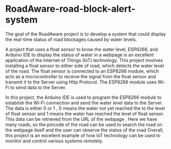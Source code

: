 # RoadAware-road-block-alert-system
The goal of the RoadAware  project is to develop a system that could display the real-time status of road blockages caused by water levels.
   
   A project that uses a float sensor to know the water level, ESP8266, and Arduino IDE to display the status of water in a webpage is an excellent application of the Internet of Things (IoT) technology. This project involves installing a float sensor to either side of road, which detects the water level of  the road. The float sensor is connected to an ESP8266 module, which acts as a microcontroller to receive the signal from the float sensor and transmit it to the Server using Http Protocol. The ESP8266 module uses Wi-Fi to send data to the Server.

In this project, the Arduino IDE is used to program the ESP8266 module to establish the Wi-Fi connection and send the water level data to the Server. The data is either 0 or 1 , 0 means the water not yet reached the to the level of float sensor and 1 means the water has reached the level of float sensor. This data can be retrieved from the URL of the webpage .
	  Here we have many roads, so the pincode of the road can be used to search the road on the webpage itself and the user can  observe the status of the road  Overall, this project is an excellent example of how IoT technology can be used to monitor and control various systems remotely. 
